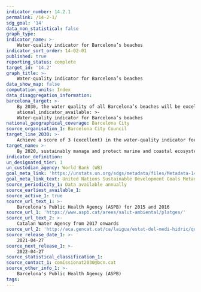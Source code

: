 ```yaml
---
indicator_number: 14.2.1
permalink: /14-2-1/
sdg_goal: '14'
data_non_statistical: false
graph_type: 
indicator_name: >-
    Water-quality indicator for Barcelona’s beaches
indicator_sort_order: 14-02-01
published: true
reporting_status: complete
target_id: '14.2'
graph_title: >-
    Water-quality indicator for Barcelona’s beaches
data_show_map: false
computation_units: Index
data_disaggregation_information: 
barcelona_target: >-
    By 2030, the water quality of all Barcelona’s beaches will be excellent>-
    ational_indicator_available: >-
	Water-quality indicator for Barcelona’s beaches
national_geographical_coverage: Barcelona City
source_organisation_1: Barcelona City Council
target_line_2030: >-
    Achieve a score of 3 (excellent) in the water-quality indicator for Barcelona’s beaches
target_name: >-
    By 2020, sustainably manage and protect marine and coastal ecosystems with a view to avoiding major harmful effects, even by strengthening their resilience, and adopting restoration measures with the aim of re-establishing the health and productivity of the oceans
indicator_definition:
un_designated_tier: 1
un_custodian_agency: World Bank (WB)
goal_meta_link: 'https://unstats.un.org/sdgs/metadata/files/Metadata-14-02-01.pdf'
goal_meta_link_text: United Nations Sustainable Development Goals Metadata (pdf 894kB)
source_periodicity_1: Data available annually
source_earliest_available_1: 
source_active_1: true
source_url_text_1: >-
    Barcelona's Public Health Agency (ASPB) for 2015 and 2016  
source_url_1: 'https://www.aspb.cat/arees/salut-ambiental/platges/'
source_url_text_2: >-
    Catalan Water Agency from 2017 onwards
source_url_2: 'http://aca.gencat.cat/ca/laigua/estat-del-medi-hidric/qualitat-de-les-aiguees-de-bany/'	
source_release_date_1: >- 
    2021-04-27
source_next_release_1: >- 
    2022-04-27
source_statistical_classification_1: 
source_contact_1: comissionat2030@bcn.cat
source_other_info_1: >-
    Barcelona's Public Health Agency (ASPB)
tags:
---
```

